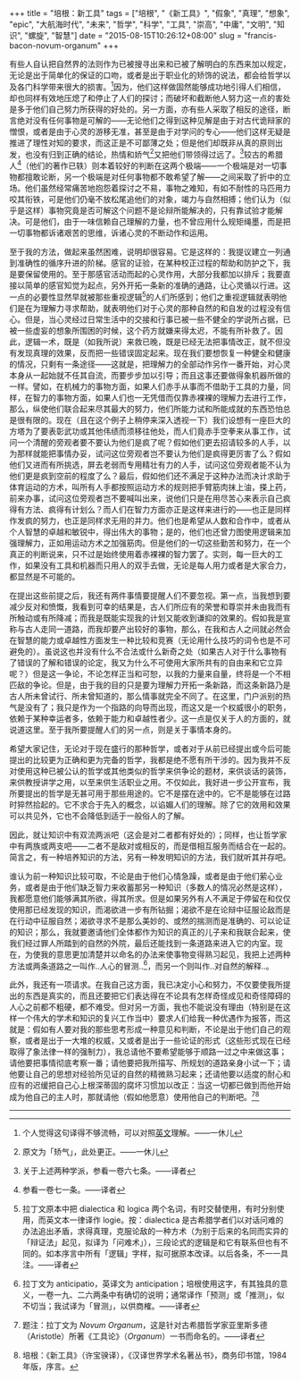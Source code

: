 +++
title = "培根：新工具"
tags = ["培根", "《新工具》", "假象", "真理", "想象", "epic", "大航海时代", "未来", "哲学", "科学", "工具", "崇高", "中庸", "文明", "知识", "螺旋", "智慧"]
date = "2015-08-15T10:26:12+08:00"
slug = "francis-bacon-novum-organum"
+++

有些人自认把自然界的法则作为已被搜寻出来和已被了解明白的东西来加以规定，无论是出于简单化的保证的口吻，或者是出于职业化的矫饰的说法，都会给哲学以及各门科学带来很大的损害。[^1]因为，他们这样做固然能够成功地引得人们相信，却也同样有效地压熄了和停止了人们的探讨；而破坏和截断他人努力这一点的害处是多于他们自己努力所获得的好处的。另一方面，亦有些人采取了相反的途径，断言绝对没有任何事物是可解的——无论他们之得到这种见解是由于对古代诡辩家的憎恨，或者是由于心灵的游移无准，甚至是由于对学问的专心——他们这样无疑是推进了理性对知的要求，而这正是不可鄙薄之处；但是他们却既非从真的原则出发，也没有归到正确的结论，热情和娇气[^2]又把他们带领得过远了。[^3]较古的希腊人[^4]（他们的著作已轶）则本着较好的判断在这两个极端——一个极端是对一切事物都擅敢论断，另一个极端是对任何事物都不敢希望了解——之间采取了折中的立场。他们虽然经常痛苦地抱怨着探讨之不易，事物之难知，有如不耐性的马匹用力咬其衔铁，可是他们仍毫不放松尾追他们的对象，竭力与自然相搏；他们认为（似乎是这样）事物究竟是否可解这个问题不是论辩所能解决的，只有靠试验才能解决。可是他们，由于一味信赖自己理解的力量，也不曾应用什么规矩绳墨，而是把一切事物都诉诸艰苦的思维，诉诸心灵的不断动作和运用。

至于我的方法，做起来虽然困难，说明却很容易。它是这样的：我提议建立一列通到准确性的循序升进的阶梯。感官的证验，在某种校正过程的帮助和防护之下，我是要保留使用的。至于那感官活动而起的心灵作用，大部分我都加以排斥；我要直接以简单的感官知觉为起点，另外开拓一条新的准确的通路，让心灵循以行进。这一点的必要性显然早就被那些重视逻辑[^5]的人们所感到；他们之重视逻辑就表明他们是在为理解力寻求帮助，就表明他们对于心灵的那种自然的和自发的过程没有信心。但是，当心灵经过日常生活中的交接和行事已被一些不健全的学说所占据，已被一些虚妄的想象所围困的时候，这个药方就嫌来得太迟，不能有所补救了。因此，逻辑一术，既是（如我所说）来救已晚，既是已经无法把事情改正，就不但没有发现真理的效果，反而把一些错误固定起来。现在我们要想恢复一种健全和健康的情况，只剩有一条途径——这就是，把理解力的全部动作另作一番开始，对心灵本身从一起始就不任其自流，而要步步加以引导；而且这事还要做得象机器所做的一样。譬如，在机械力的事物方面，如果人们赤手从事而不借助于工具的力量，同样，在智力的事物方面，如果人们也一无凭借而仅靠赤裸裸的理解力去进行工作，那么，纵使他们联合起来尽其最大的努力，他们所能力试和所能成就的东西恐怕总是很有限的。现在（且在这个例子上稍停来深入透视一下）我们设想有一座巨大的方塔为了要表彰武功或其他伟绩而须移往他处，而人们竟赤手空拳来从事工作，试问一个清醒的旁观者要不要认为他们是疯了呢？假如他们更去招请较多的人手，以为那样就能把事情办妥，试问这位旁观者岂不要认为他们是疯得更厉害了么？假如他们又进而有所挑选，屏去老弱而专用精壮有力的人手，试问这位旁观者能不认为他们更是疯到空前的程度了么？最后，假如他们还不满足于这种办法而决计求助于体育运动的方术，叫所有人手都按照运动方术的规则把手臂筋肉抹上油，搽上药，前来办事，试问这位旁观者岂不要喊叫出来，说他们只是在用尽苦心来表示自己疯得有方法、疯得有计划么？而人们在智力方面亦正是这样来进行的——也正是同样作发疯的努力，也正是同样求无用的并力。他们也是希望从人数和合作中，或者从个人智慧的卓越和敏锐中，得出伟大的事物；是的，他们也还曾力图使用逻辑来加强理解力，正如用运动方术之加强筋肉。但是他们的一切这些勤苦和努力，在一个真正的判断说来，只不过是始终使用着赤裸裸的智力罢了。实则，每一巨大的工作，如果没有工具和机器而只用人的双手去做，无论是每人用力或者是大家合力，都显然是不可能的。

在提出这些前提之后，我还有两件事情要提醒人们不要忽视。第一点，当我想到要减少反对和愤慨，我看到可幸的结果是，古人们所应有的荣誉和尊崇并未由我而有所触动或有所降减；而我是既能实现我的计划又能收到谦抑的效果的。假如我是宣称与古人走同一道路，而我却要产出较好的事物，那么，在我和古人之间就必然会在智慧的能力或卓越性方面发生一种比较和竞赛（无论用什么技巧的词令也是不可避免的）。虽说这也并没有什么不合法或什么新奇之处（如果古人对于什么事物有了错误的了解和错误的论定，我又为什么不可使用大家所共有的自由来和它立异呢？）但是这一争论，不论怎样正当和可恕，以我的力量来自量，终将是一个不相匹敌的争论。但是，由于我的目的只是要为理解力开拓一条新路，而这条新路乃是古人所未曾试行、所未曾知道的，那么情事就完全不同了。在这里，门户派别的热气是没有了；我只是作为一个指路的向导而出现，而这又是一个权威很小的职务，依赖于某种幸运者多，依赖于能力和卓越性者少。这一点是仅关于人的方面的，就说道这里。至于我所要提醒人们的另一点，则是关于事情本身的。

希望大家记住，无论对于现在盛行的那种哲学，或者对于从前已经提出或今后可能提出的比较更为正确和更为完备的哲学，我都是绝不愿有所干涉的。因为我并不反对使用这种已被公认的哲学或其他类似的哲学来供争论的题材，来供谈话的装饰，来供教授讲学之用，以至来供生活职业之用。不仅如此，我好进一步公开宣布，我所要提出的哲学是无甚可用于那些用途的。它不是摆在途中的。它不是能够在过路时猝然拾起的。它不求合于先入的概念，以谄媚人们的理解。除了它的效用和效果可以共见外，它也不会降低到适于一般俗人的了解。

因此，就让知识中有双流两派吧（这会是对二者都有好处的）；同样，也让哲学家中有两族或两支吧——二者不是敌对或相反的，而是借相互服务而结合在一起的。简言之，有一种培养知识的方法，另有一种发明知识的方法，我们就听其并存吧。

谁认为前一种知识比较可取，不论是由于他们心情急躁，或者是由于他们萦心业务，或者是由于他们缺乏智力来收蓄那另一种知识（多数人的情况必然是这样），我都愿意他们能够满其所欲，得其所求。但是如果另外有人不满足于停留在和仅仅使用那已经发现的知识，而渴欲进一步有所钻掘；渴欲不是在论辩中征服论敌而是在行动中征服自然；渴欲寻求不是那么美妙的、或然的揣测而是准确的、可以论证的知识；那么，我就要邀请他们全体都作为知识的真正的儿子来和我联合起来，使我们经过罪人所踏到的自然的外院，最后还能找到一条道路来进入它的内室。现在，为使我的意思更加清楚并以命名的办法来使事物变得熟习起见，我把上述两种方法或两条道路之一叫作..人心的冒测..[^6]，而另一个则叫作..对自然的解释..。

此外，我还有一项请求。在我自己这方面，我已决定小心和努力，不仅要使我所提出的东西是真实的，而且还要把它们表达得在不论具有怎样奇怪成见和奇怪障碍的人心之前都不粗硬，都不难受。但对另一方面，我也不能说没有理由（特别是在这样一个伟大的学术和知识的复兴工作当中）要求人们给我一种优遇作为报答，而这就是：假如有人要对我的那些思考形成一种意见和判断，不论是出于他们自己的观察，或者是出于一大堆的权威，又或者是出于一些论证的形式（这些形式现在已经取得了象法律一样的强制力），我总请他不要希望能够于顺路一过之中来做这事；请他要把事情彻底考察一番；请他要把我所描写、所规划的道路亲身小试一下；请他要让自己的思想对经验所见证的自然的精微熟习起来；还请他要以适度的耐心和应有的迟缓把自己心上根深蒂固的腐坏习惯加以改正：当这一切都已做到而他开始成为他自己的主人时，那就请他（假如他愿意）使用他自己的判断吧。[^7][^8]

---

[^1]: 个人觉得这句译得不够流畅，可以对照[英文](https://www.gutenberg.org/files/45988/45988-h/45988-h.htm#Preface)理解。——一休儿
[^2]: 原文为「矫气」，此处更正。——一休儿
[^3]: 关于上述两种学派，参看一卷六七条。——译者
[^4]: 参看一卷七一条。——译者
[^5]: 拉丁文原本中把 dialectica 和 logica 两个名词，有时交替使用，有时分别使用，而英文本一律译作 logie。按：dialectica 是古希腊学者们以对话问难的办法追出矛盾，求得真理，克服论敌的一种方术（为别于后来的名同而实异的「辩证法」起见，拟译为「问难术」），三段论式的逻辑是和它有联系但也有不同的。如本序言中所有「逻辑」字样，拟可据原本改译。以后各条，不一一具注。——译者
[^6]: 拉丁文为 anticipatio，英译文为 anticipation；培根使用这字，有其独具的意义，一卷一九、二六两条中有确切的说明；通常译作「预测」或「推测」，似不切当；我试译为「冒测」，以供商榷。——译者
[^7]: 题注：拉丁文为 *Novum Organum*，这是针对古希腊哲学家亚里斯多德（Aristotle）所著《工具论》（*Organum*）一书而命名的。——译者
[^8]: 培根：《新工具》（许宝骙译），《汉译世界学术名著丛书》，商务印书馆，1984 年版，序言。
